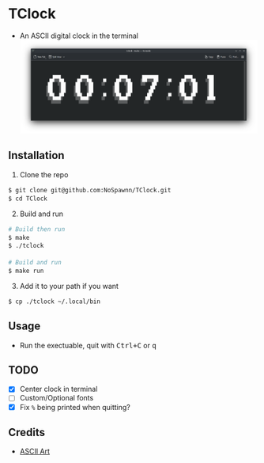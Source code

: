# TClock

- An ASCII digital clock in the terminal
![](./assets/screenshot.png)

## Installation

1. Clone the repo
```sh
$ git clone git@github.com:NoSpawnn/TClock.git
$ cd TClock
```

2. Build and run
```sh
# Build then run
$ make
$ ./tclock

# Build and run
$ make run
```

3. Add it to your path if you want
```sh
$ cp ./tclock ~/.local/bin
```

## Usage

- Run the exectuable, quit with <kbd>Ctrl+C</kbd> or <kbd>q</kbd>

## TODO

- [x] Center clock in terminal
- [ ] Custom/Optional fonts
- [x] Fix `%` being printed when quitting?

## Credits
- [ASCII Art](https://www.asciiart.eu/text-to-ascii-art)